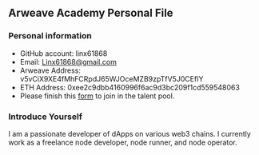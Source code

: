 ## Arweave Academy Personal File

### Personal information

- GitHub account: linx61868
- Email: Linx61868@gmail.com
- Arweave Address: v5vCiX9XE4fMhFCRpdJ65WJOceMZB9zpTfV5J0CEfIY
- ETH Address: 0xee2c9dbb4160996f6ac9d3bc209f1cd559548063
- Please finish this [form](https://docs.google.com/forms/d/e/1FAIpQLSfWA5fIIcBgmRppm3jNz5vmf9Mai_QMVil-2pO4r7YKn_Zhtw/viewform?usp=sf_link) to join in the talent pool.

### Introduce Yourself
I am a passionate developer of dApps on various web3 chains. I currently work as a freelance node developer, node runner, and node operator.